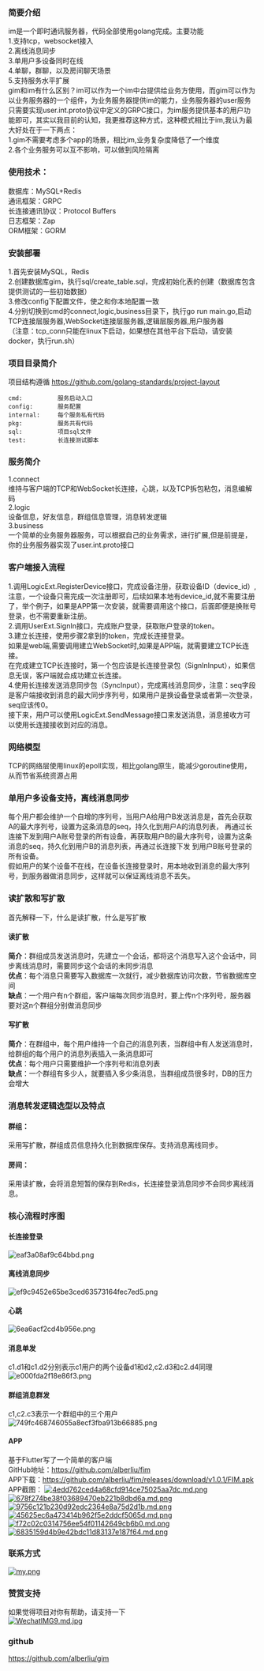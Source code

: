### 简要介绍
im是一个即时通讯服务器，代码全部使用golang完成。主要功能  
1.支持tcp，websocket接入  
2.离线消息同步    
3.单用户多设备同时在线    
4.单聊，群聊，以及房间聊天场景  
5.支持服务水平扩展  
gim和im有什么区别？im可以作为一个im中台提供给业务方使用，而gim可以作为以业务服务器的一个组件，为业务服务器提供im的能力，业务服务器的user服务只需要实现user.int.proto协议中定义的GRPC接口，为im服务提供基本的用户功能即可，其实以我目前的认知，我更推荐这种方式，这种模式相比于im,我认为最大好处在于一下两点：  
1.gim不需要考虑多个app的场景，相比im,业务复杂度降低了一个维度  
2.各个业务服务可以互不影响，可以做到风险隔离
### 使用技术：
数据库：MySQL+Redis  
通讯框架：GRPC  
长连接通讯协议：Protocol Buffers  
日志框架：Zap  
ORM框架：GORM
### 安装部署
1.首先安装MySQL，Redis  
2.创建数据库gim，执行sql/create_table.sql，完成初始化表的创建（数据库包含提供测试的一些初始数据）  
3.修改config下配置文件，使之和你本地配置一致  
4.分别切换到cmd的connect,logic,business目录下，执行go run main.go,启动TCP连接层服务器,WebSocket连接层服务器,逻辑层服务器,用户服务器  
（注意：tcp_conn只能在linux下启动，如果想在其他平台下启动，请安装docker，执行run.sh）  
### 项目目录简介
项目结构遵循 https://github.com/golang-standards/project-layout
```
cmd:          服务启动入口
config:       服务配置
internal:     每个服务私有代码
pkg:          服务共有代码
sql:          项目sql文件
test:         长连接测试脚本
```
### 服务简介
1.connect  
维持与客户端的TCP和WebSocket长连接，心跳，以及TCP拆包粘包，消息编解码   
2.logic  
设备信息，好友信息，群组信息管理，消息转发逻辑  
3.business  
一个简单的业务服务器服务，可以根据自己的业务需求，进行扩展,但是前提是，你的业务服务器实现了user.int.proto接口
### 客户端接入流程
1.调用LogicExt.RegisterDevice接口，完成设备注册，获取设备ID（device_id）,注意，一个设备只需完成一次注册即可，后续如果本地有device_id,就不需要注册了，举个例子，如果是APP第一次安装，就需要调用这个接口，后面即便是换账号登录，也不需要重新注册。  
2.调用UserExt.SignIn接口，完成账户登录，获取账户登录的token。  
3.建立长连接，使用步骤2拿到的token，完成长连接登录。  
如果是web端,需要调用建立WebSocket时,如果是APP端，就需要建立TCP长连接。  
在完成建立TCP长连接时，第一个包应该是长连接登录包（SignInInput），如果信息无误，客户端就会成功建立长连接。  
4.使用长连接发送消息同步包（SyncInput），完成离线消息同步，注意：seq字段是客户端接收到消息的最大同步序列号，如果用户是换设备登录或者第一次登录，seq应该传0。  
接下来，用户可以使用LogicExt.SendMessage接口来发送消息，消息接收方可以使用长连接接收到对应的消息。  
### 网络模型
TCP的网络层使用linux的epoll实现，相比golang原生，能减少goroutine使用，从而节省系统资源占用
### 单用户多设备支持，离线消息同步
每个用户都会维护一个自增的序列号，当用户A给用户B发送消息是，首先会获取A的最大序列号，设置为这条消息的seq，持久化到用户A的消息列表，
再通过长连接下发到用户A账号登录的所有设备，再获取用户B的最大序列号，设置为这条消息的seq，持久化到用户B的消息列表，再通过长连接下发
到用户B账号登录的所有设备。  
假如用户的某个设备不在线，在设备长连接登录时，用本地收到消息的最大序列号，到服务器做消息同步，这样就可以保证离线消息不丢失。
### 读扩散和写扩散
首先解释一下，什么是读扩散，什么是写扩散  
#### 读扩散
**简介**：群组成员发送消息时，先建立一个会话，都将这个消息写入这个会话中，同步离线消息时，需要同步这个会话的未同步消息  
**优点**：每个消息只需要写入数据库一次就行，减少数据库访问次数，节省数据库空间  
**缺点**：一个用户有n个群组，客户端每次同步消息时，要上传n个序列号，服务器要对这n个群组分别做消息同步  
#### 写扩散
**简介**：在群组中，每个用户维持一个自己的消息列表，当群组中有人发送消息时，给群组的每个用户的消息列表插入一条消息即可  
**优点**：每个用户只需要维护一个序列号和消息列表  
**缺点**：一个群组有多少人，就要插入多少条消息，当群组成员很多时，DB的压力会增大
### 消息转发逻辑选型以及特点
#### 群组：
采用写扩散，群组成员信息持久化到数据库保存。支持消息离线同步。  
#### 房间：  
采用读扩散，会将消息短暂的保存到Redis，长连接登录消息同步不会同步离线消息。
### 核心流程时序图
#### 长连接登录
![eaf3a08af9c64bbd.png](http://www.wailian.work/images/2019/10/26/eaf3a08af9c64bbd.png)
#### 离线消息同步
![ef9c9452e65be3ced63573164fec7ed5.png](http://s1.wailian.download/2019/12/25/ef9c9452e65be3ced63573164fec7ed5.png)
#### 心跳
![6ea6acf2cd4b956e.png](http://www.wailian.work/images/2019/10/26/6ea6acf2cd4b956e.png)
#### 消息单发
c1.d1和c1.d2分别表示c1用户的两个设备d1和d2,c2.d3和c2.d4同理
![e000fda2f18e86f3.png](http://www.wailian.work/images/2019/10/26/e000fda2f18e86f3.png)
#### 群组消息群发
c1,c2.c3表示一个群组中的三个用户
![749fc468746055a8ecf3fba913b66885.png](http://s1.wailian.download/2019/12/26/749fc468746055a8ecf3fba913b66885.png)
#### APP
基于Flutter写了一个简单的客户端  
GitHub地址：https://github.com/alberliu/fim  
APP下载：https://github.com/alberliu/fim/releases/download/v1.0.1/FIM.apk    
APP截图：
[![4edd762ced4a68cfd914ce75025aa7dc.md.png](https://p.130014.xyz/2021/05/29/4edd762ced4a68cfd914ce75025aa7dc.md.png)](https://www.wailian.work/image/QJwih6)
[![678f274be38f03689470eb221b8dbd6a.md.png](https://p.130014.xyz/2021/05/29/678f274be38f03689470eb221b8dbd6a.md.png)](https://www.wailian.work/image/QJwbf8)
[![9756c121b230d92edc2364e8a75d2d1b.md.png](https://p.130014.xyz/2021/05/29/9756c121b230d92edc2364e8a75d2d1b.md.png)](https://www.wailian.work/image/QJwVcf)
[![45625ec6a473414b962f5e2ddcf5065d.md.png](https://p.130014.xyz/2021/05/29/45625ec6a473414b962f5e2ddcf5065d.md.png)](https://www.wailian.work/image/QJwQzO)
[![f72c02c0314756ee54f01142649cb6b0.md.png](https://p.130014.xyz/2021/05/29/f72c02c0314756ee54f01142649cb6b0.md.png)](https://www.wailian.work/image/QJwD0c)
[![6835159d4b9e42bdc11d83137e187f64.md.png](https://p.130014.xyz/2021/05/29/6835159d4b9e42bdc11d83137e187f64.md.png)](https://www.wailian.work/image/QJwABt)
### 联系方式
[![my.png](https://p.130014.xyz/2021/03/03/my.png)](https://www.wailian.work/image/Q9lPGp)
### 赞赏支持
如果觉得项目对你有帮助，请支持一下  
[![WechatIMG9.md.jpg](https://p.130014.xyz/2021/03/01/WechatIMG9.md.jpg)](https://www.wailian.work/image/Q90fg0)
### github
https://github.com/alberliu/gim

